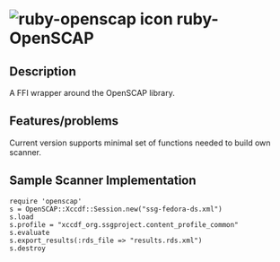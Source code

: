 ![ruby-openscap icon](http://isimluk.fedorapeople.org/ruby-OpenSCAP-small.png) ruby-OpenSCAP
=============

Description
-------------
A FFI wrapper around the OpenSCAP library.

Features/problems
-------------
Current version supports minimal set of functions needed to build own scanner.

Sample Scanner Implementation
-------------

    require 'openscap'
    s = OpenSCAP::Xccdf::Session.new("ssg-fedora-ds.xml")
    s.load
    s.profile = "xccdf_org.ssgproject.content_profile_common"
    s.evaluate
    s.export_results(:rds_file => "results.rds.xml")
    s.destroy

